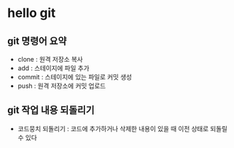 # hello git

## git 명령어 요약

- clone : 원격 저장소 복사
- add : 스테이지에 파일 추가
- commit : 스테이지에 있는 파일로 커밋 생성
- push : 원격 저장소에 커밋 업로드

## git 작업 내용 되돌리기

- 코드뭉치 되돌리기 : 코드에 추가하거나 삭제한 내용이 있을 때 이전 상태로 되돌릴 수 있다